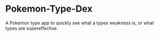 # Pokemon-Type-Dex

A Pokemon type app to quickly see what a types weakness is, or what types are supereffective.
